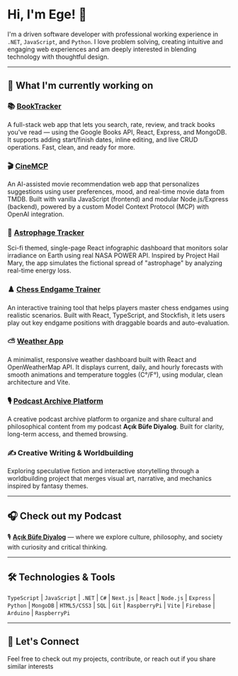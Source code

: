 # Hi, I'm Ege! 👋

I'm a driven software developer with professional working experience in `.NET`, `JavaScript`, and `Python`. I love problem solving, creating intuitive and engaging web experiences and am deeply interested in blending technology with thoughtful design.

---

## 🔭 What I'm currently working on

### 📚 [BookTracker](https://github.com/ErdagEge/book-tracker-app)
A full-stack web app that lets you search, rate, review, and track books you've read — using the Google Books API, React, Express, and MongoDB. It supports adding start/finish dates, inline editing, and live CRUD operations. Fast, clean, and ready for more.

### 🎬 [CineMCP](https://cinemcp-backend.onrender.com)
An AI-assisted movie recommendation web app that personalizes suggestions using user preferences, mood, and real-time movie data from TMDB. Built with vanilla JavaScript (frontend) and modular Node.js/Express (backend), powered by a custom Model Context Protocol (MCP) with OpenAI integration.

### 🌌 [Astrophage Tracker](https://github.com/ErdagEge/astrophage-tracker)

Sci-fi themed, single-page React infographic dashboard that monitors solar irradiance on Earth using real NASA POWER API. Inspired by Project Hail Mary, the app simulates the fictional spread of "astrophage" by analyzing real-time energy loss.

### ♟️ [Chess Endgame Trainer](https://github.com/ErdagEge/chess-endgame-trainer)
An interactive training tool that helps players master chess endgames using realistic scenarios. Built with React, TypeScript, and Stockfish, it lets users play out key endgame positions with draggable boards and auto-evaluation.

### ⛅ [Weather App](https://github.com/ErdagEge/weather-app)
A minimalist, responsive weather dashboard built with React and OpenWeatherMap API. It displays current, daily, and hourly forecasts with smooth animations and temperature toggles (C°/F°), using modular, clean architecture and Vite.

### 🎙️ [Podcast Archive Platform](https://erdagege.github.io/podcast-archive/)
A creative podcast archive platform to organize and share cultural and philosophical content from my podcast **Açık Büfe Diyalog**. Built for clarity, long-term access, and themed browsing.

### ✍️ Creative Writing & Worldbuilding
Exploring speculative fiction and interactive storytelling through a worldbuilding project that merges visual art, narrative, and mechanics inspired by fantasy themes.

---

## 🎧 Check out my Podcast

🎙️ **[Açık Büfe Diyalog](https://open.spotify.com/show/5IkatgeB5ZBbbAADZC9Tty?si=9f79a7cac1de40cc)** — where we explore culture, philosophy, and society with curiosity and critical thinking.

---

## 🛠 Technologies & Tools

`TypeScript` | `JavaScript` | `.NET` | `C#` | `Next.js` | `React` | `Node.js` | `Express` | `Python` |
`MongoDB` | `HTML5/CSS3` | `SQL` | `Git` | `RaspberryPi` | `Vite` | `Firebase` | `Arduino` | `RaspberryPi` 

---

## 🤝 Let's Connect

Feel free to check out my projects, contribute, or reach out if you share similar interests
